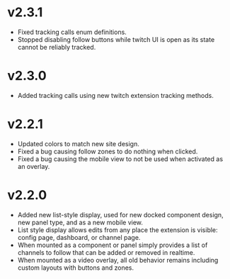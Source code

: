 # v2.3.1

- Fixed tracking calls enum definitions.
- Stopped disabling follow buttons while twitch UI is open as its state cannot be reliably tracked.

# v2.3.0

- Added tracking calls using new twitch extension tracking methods.

# v2.2.1

- Updated colors to match new site design.
- Fixed a bug causing follow zones to do nothing when clicked.
- Fixed a bug causing the mobile view to not be used when activated as an overlay.

# v2.2.0

- Added new list-style display, used for new docked component design, new panel type, and as a new mobile view.
- List style display allows edits from any place the extension is visible: config page, dashboard, or channel page.
- When mounted as a component or panel simply provides a list of channels to follow that can be added or removed in realtime.
- When mounted as a video overlay, all old behavior remains including custom layouts with buttons and zones.
